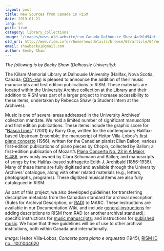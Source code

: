 ```yaml
---
layout: post
title: New Sources from Canada in RISM
date: 2019-01-21
lang: en
post: true
category: library_collections
image: "/images/news-old-website/csm_Canada_Dalhousie_Shaw_4adb1d94ef.jpg"
old_url: http://www.rism.info//home/newsdetails/browse/62/article/64/new-sources-from-canada-in-rism.html
email: shawbecky1@gmail.com
author: Becky Shaw
---
```


_The following is by Becky Shaw (Dalhousie University):_

The Killam Memorial Library at Dalhousie University (Halifax, Nova Scotia, Canada; [CDN-Hu](https://opac.rism.info/metaopac/search?View=rism&View=rism&siglum=CDN-Hu&Language=en)) is pleased to announce the addition of their music manuscripts and first edition publications to RISM. These materials are located within the [University Archive](https://libraries.dal.ca/find/university-archives.html) collection at the Library and their addition to RISM was part of a larger project to increase accessibility to these items, undertaken by Rebecca Shaw (a Student Intern at the Archives).

Music is one of several areas addressed in the University Archives’ collection mandate. We hold a limited number of significant manuscripts and first edition publications. These items include the graphic score for “[Nasca Lines](https://opac.rism.info/search?id=1001045228&View=rism)” (2001) by Barry Guy, written for the contemporary Halifax-based Upstream Ensemble; the manuscript of Heitor Villa-Lobos's [first piano concerto](https://opac.rism.info/search?id=1001044620&View=rism) (1956), written for the Canadian pianist Ellen Ballon; various first-edition publications of piano pieces by Chopin, collected by Ballon; a first-edition publication of Mozart’s [Piano Concerto No. 23 in A Major, K.488](https://opac.rism.info/search?id=00000990044372&View=rism), previously owned by Clara Schumann and Ballon; and manuscripts of songs by the Halifax-based suffragette Edith J. Archibald (1856-1938). Many of these items are fully digitized and available through the University Archives’ catalogue, along with other related materials (e.g., letters, photographs, programs). These digitized musical items are also fully catalogued in RISM.

As part of this project, we also developed guidelines for transferring descriptive metadata from the Canadian standard for archival description (Rules for Archival Description, or [RAD](http://www.cdncouncilarchives.ca/archdesrules.html)) to MARC. These instructions are available in our Documentation Wiki, and include [general instructions](https://dallibraries.atlassian.net/wiki/spaces/APM/pages/713719809/Instructions+on+using+MusCat) for adding descriptions to RISM from RAD (or another archival standard); specific instructions for [music manuscripts](https://dallibraries.atlassian.net/wiki/spaces/APM/pages/105054209/Archival+description+of+music+manuscripts); and instructions for [published music](https://dallibraries.atlassian.net/wiki/spaces/APM/pages/701038593/Archival+description+of+published+music+scores+and+sheet+music). We hope that these guidelines will be of use to other archival institutions, both within Canada and internationally.


_Image_: Heitor Villa-Lobos, _Concerto para piano e orquestra_ (1945), [RISM ID no.: 1001044620](https://opac.rism.info/search?id=1001044620&View=rism)


